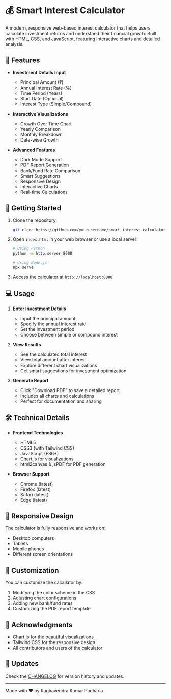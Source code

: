 ﻿# 💰 Smart Interest Calculator

A modern, responsive web-based interest calculator that helps users calculate investment returns and understand their financial growth. Built with HTML, CSS, and JavaScript, featuring interactive charts and detailed analysis.

## 🌟 Features

- **Investment Details Input**
  - Principal Amount (₹)
  - Annual Interest Rate (%)
  - Time Period (Years)
  - Start Date (Optional)
  - Interest Type (Simple/Compound)

- **Interactive Visualizations**
  - Growth Over Time Chart
  - Yearly Comparison
  - Monthly Breakdown
  - Date-wise Growth

- **Advanced Features**
  - Dark Mode Support
  - PDF Report Generation
  - Bank/Fund Rate Comparison
  - Smart Suggestions
  - Responsive Design
  - Interactive Charts
  - Real-time Calculations

## 🚀 Getting Started

1. Clone the repository:
   ```bash
   git clone https://github.com/yourusername/smart-interest-calculator.git
   ```

2. Open `index.html` in your web browser or use a local server:
   ```bash
   # Using Python
   python -m http.server 8000

   # Using Node.js
   npx serve
   ```

3. Access the calculator at `http://localhost:8000`

## 💻 Usage

1. **Enter Investment Details**
   - Input the principal amount
   - Specify the annual interest rate
   - Set the investment period
   - Choose between simple or compound interest

2. **View Results**
   - See the calculated total interest
   - View total amount after interest
   - Explore different chart visualizations
   - Get smart suggestions for investment optimization

3. **Generate Report**
   - Click "Download PDF" to save a detailed report
   - Includes all charts and calculations
   - Perfect for documentation and sharing

## 🛠️ Technical Details

- **Frontend Technologies**
  - HTML5
  - CSS3 (with Tailwind CSS)
  - JavaScript (ES6+)
  - Chart.js for visualizations
  - html2canvas & jsPDF for PDF generation

- **Browser Support**
  - Chrome (latest)
  - Firefox (latest)
  - Safari (latest)
  - Edge (latest)

## 📱 Responsive Design

The calculator is fully responsive and works on:
- Desktop computers
- Tablets
- Mobile phones
- Different screen orientations

## 🔧 Customization

You can customize the calculator by:
1. Modifying the color scheme in the CSS
2. Adjusting chart configurations
3. Adding new bank/fund rates
4. Customizing the PDF report template



## 🙏 Acknowledgments

- Chart.js for the beautiful visualizations
- Tailwind CSS for the responsive design
- All contributors and users of the calculator

## 🔄 Updates

Check the [CHANGELOG](CHANGELOG.md) for version history and updates.

---

Made with ❤️ by Raghavendra Kumar Padharla

